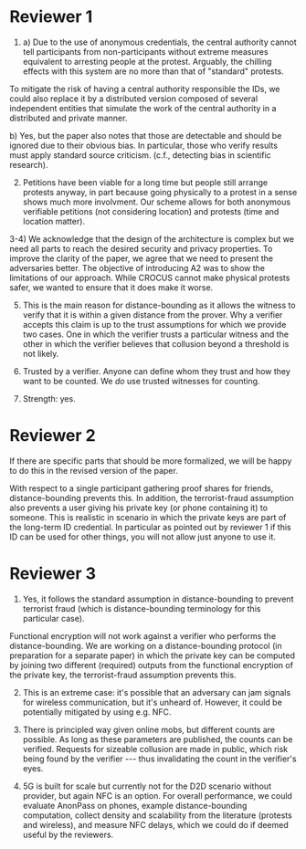 # Reviewer 1

1) a) Due to the use of anonymous credentials, the central authority cannot 
tell participants from non-participants without extreme measures equivalent to 
arresting people at the protest. Arguably, the chilling effects with this 
system are no more than that of "standard" protests.

To mitigate the risk of having a central authority responsible the IDs, we 
could also replace it by a distributed version composed of several independent 
entities that simulate the work of the central authority in a distributed and 
private manner. 

b) Yes, but the paper also notes that those are detectable and should be 
ignored due to their obvious bias. In particular, those who verify results must 
apply standard source criticism. (c.f., detecting bias in scientific research).

2) Petitions have been viable for a long time but people still arrange protests 
anyway, in part because going physically to a protest in a sense shows much 
more involvment. Our scheme allows for both anonymous verifiable petitions (not 
considering location) and protests (time and location matter).

3-4) We acknowledge that the design of the architecture is complex but we need 
all parts to reach the desired security and privacy properties. To improve the 
clarity of the paper, we agree that we need to present the adversaries better. 
The objective of introducing A2 was to show the limitations of our approach. 
While CROCUS cannot make physical protests safer, we wanted to ensure that it 
does make it worse.

5) This is the main reason for distance-bounding as it allows the witness to 
verify that it is within a given distance from the prover.  Why a verifier 
accepts this claim is up to the trust assumptions for which we provide two 
cases. One in which the verifier trusts a particular witness and the other in 
which the verifier believes that collusion beyond a threshold is not likely.

6) Trusted by a verifier. Anyone can define whom they trust and how they want 
to be counted. We _do_ use trusted witnesses for counting.

7) Strength: yes.


# Reviewer 2

If there are specific parts that should be more formalized, we will be happy to 
do this in the revised version of the paper. 

With respect to a single participant gathering proof shares for friends, 
distance-bounding prevents this. In addition, the terrorist-fraud assumption 
also prevents a user giving his private key (or phone containing it) to 
someone. This is realistic in scenario in which the private keys are part of 
the long-term ID credential. In particular as pointed out by reviewer 1 if this 
ID can be used for other things, you will not allow just anyone to use it.


# Reviewer 3

1) Yes, it follows the standard assumption in distance-bounding to prevent 
terrorist fraud (which is distance-bounding terminology for this particular 
case).

Functional encryption will not work against a verifier who performs the 
distance-bounding. We are working on a distance-bounding protocol (in 
preparation for a separate paper) in which the private key can be computed by 
joining two different (required) outputs from the functional encryption of the 
private key, the terrorist-fraud assumption prevents this.

2) This is an extreme case: it's possible that an adversary can jam signals for 
wireless communication, but it's unheard of. However, it could be potentially 
mitigated by using e.g. NFC.

3) There is principled way given online mobs, but different counts are 
possible. As long as these parameters are published, the counts can be 
verified. Requests for sizeable collusion are made in public, which risk being 
found by the verifier --- thus invalidating the count in the verifier's eyes.

4) 5G is built for scale but currently not for the D2D scenario without 
provider, but again NFC is an option. For overall performance, we could 
evaluate AnonPass on phones, example distance-bounding computation, collect 
density and scalability from the literature (protests and wireless), and 
measure NFC delays, which we could do if deemed useful by the reviewers.
